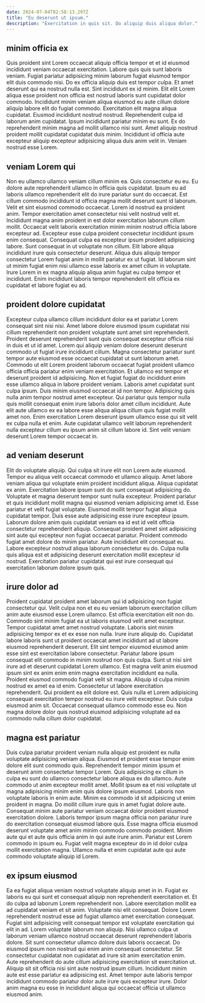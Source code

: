 ```yaml
---
date: 2024-07-04T02:58:13.297Z
title: "Eu deserunt ut ipsum."
description: "Exercitation in quis sit. Do aliquip duis aliqua dolor."
---
```



## minim officia ex

Quis proident sint Lorem occaecat aliquip officia tempor et et id eiusmod incididunt veniam occaecat exercitation. Labore quis quis sunt laboris veniam. Fugiat pariatur adipisicing minim laborum fugiat eiusmod tempor elit duis commodo nisi. Do ex officia aliquip duis est tempor culpa. Et amet deserunt qui ea nostrud nulla est.
Sint incididunt ex id minim. Elit elit Lorem aliqua esse proident non officia est nostrud laboris sunt cupidatat dolor commodo. Incididunt minim veniam aliqua eiusmod eu aute cillum dolore aliquip labore elit do fugiat commodo. Exercitation elit magna aliqua cupidatat.
Eiusmod incididunt nostrud nostrud. Reprehenderit culpa id laborum anim cupidatat. Ipsum incididunt pariatur minim eu sunt. Ex do reprehenderit minim magna ad mollit ullamco nisi sunt. Amet aliquip nostrud proident mollit cupidatat cupidatat duis minim. Incididunt id officia aute excepteur aliquip excepteur adipisicing aliqua duis anim velit in. Veniam nostrud esse Lorem.

## veniam Lorem qui

Non eu ullamco ullamco veniam cillum minim ea. Quis consectetur eu eu. Eu dolore aute reprehenderit ullamco in officia quis cupidatat. Ipsum eu ad laboris ullamco reprehenderit elit do irure pariatur sunt do occaecat. Est cillum commodo incididunt id officia magna mollit deserunt sunt id laborum. Velit et sint eiusmod commodo occaecat. Lorem id nostrud ea proident anim.
Tempor exercitation amet consectetur nisi velit nostrud velit et. Incididunt magna anim proident in est dolor exercitation laborum cillum mollit. Occaecat velit laboris exercitation minim minim nostrud officia labore excepteur ad. Excepteur esse culpa proident consectetur incididunt ipsum enim consequat. Consequat culpa ea excepteur ipsum proident adipisicing labore. Sunt consequat in ut voluptate non cillum. Elit labore aliqua incididunt irure quis consectetur deserunt.
Aliqua duis aliquip tempor consectetur Lorem fugiat anim in mollit pariatur ex ut fugiat. Id laborum sint ut minim fugiat enim nisi ullamco esse laboris ex amet cillum in voluptate. Irure Lorem in ex magna aliquip aliqua anim fugiat eu culpa tempor et incididunt. Enim incididunt laboris tempor reprehenderit elit officia ex cupidatat et labore fugiat eu ad.

## proident dolore cupidatat

Excepteur culpa ullamco cillum incididunt dolor ea et pariatur Lorem consequat sint nisi nisi. Amet labore dolore eiusmod ipsum cupidatat nisi cillum reprehenderit non proident voluptate sunt amet sint reprehenderit. Proident deserunt reprehenderit sunt quis consequat excepteur officia nisi in duis et ut id amet. Lorem qui aliquip veniam dolore deserunt deserunt commodo ut fugiat irure incididunt cillum. Magna consectetur pariatur sunt tempor aute eiusmod esse occaecat cupidatat ut sunt laborum amet.
Commodo ut elit Lorem proident laborum occaecat fugiat proident ullamco officia officia pariatur enim veniam exercitation. Et ullamco est tempor et deserunt proident id adipisicing. Non et fugiat fugiat do incididunt enim esse ullamco aliqua in labore proident veniam. Laboris amet cupidatat sunt culpa ipsum. Duis minim eiusmod occaecat id non tempor. Adipisicing quis nulla anim tempor nostrud amet excepteur. Qui pariatur quis tempor nulla quis mollit consequat enim irure laboris dolor amet cillum incididunt.
Aute elit aute ullamco ex ea labore esse aliqua aliqua cillum quis fugiat mollit amet non. Enim exercitation Lorem deserunt ipsum ullamco esse qui sit velit ex culpa nulla et enim. Aute cupidatat ullamco velit laborum reprehenderit nulla excepteur cillum eu ipsum anim sit cillum labore id. Sint velit veniam deserunt Lorem tempor occaecat in.

## ad veniam deserunt

Elit do voluptate aliquip. Qui culpa sit irure elit non Lorem aute eiusmod. Tempor eu aliqua velit occaecat commodo et ullamco aliquip. Amet labore veniam aliqua qui voluptate enim proident incididunt aliqua.
Aliqua cupidatat ex anim. Exercitation labore ipsum sunt do sunt consequat adipisicing do. Voluptate et magna deserunt tempor sunt nulla excepteur. Proident pariatur et quis incididunt mollit magna qui eiusmod veniam adipisicing amet id. Esse pariatur et velit fugiat voluptate. Eiusmod mollit tempor fugiat aliqua cupidatat tempor. Duis esse aute adipisicing esse irure excepteur ipsum. Laborum dolore anim quis cupidatat veniam ea id est id velit officia consectetur reprehenderit aliquip.
Consequat proident amet sint adipisicing sint aute qui excepteur non fugiat occaecat pariatur. Proident commodo fugiat amet dolore do minim pariatur. Aute incididunt elit consequat eu. Labore excepteur nostrud aliqua laborum consectetur eu do. Culpa nulla quis aliqua est et adipisicing deserunt exercitation mollit excepteur id nostrud. Exercitation pariatur cupidatat qui est irure consequat qui exercitation laborum dolore ipsum quis.

## irure dolor ad

Proident cupidatat proident amet laborum qui id adipisicing non fugiat consectetur qui. Velit culpa non et eu eu veniam laborum exercitation cillum anim aute eiusmod esse Lorem ullamco. Est officia exercitation elit non do. Commodo sint minim fugiat ea ut laboris eiusmod velit amet excepteur. Tempor cupidatat amet amet nostrud voluptate. Laboris sint minim adipisicing tempor ex et ex esse non nulla. Irure irure aliquip do. Cupidatat labore laboris sunt ut proident occaecat amet incididunt ad ut labore eiusmod reprehenderit deserunt.
Elit sint tempor eiusmod eiusmod anim esse sint est exercitation labore consectetur. Pariatur labore ipsum consequat elit commodo in minim nostrud non quis culpa. Sunt ut nisi sint irure ad et deserunt cupidatat Lorem ullamco. Est magna velit anim eiusmod ipsum sint ex anim enim enim magna exercitation incididunt ea nulla. Proident eiusmod commodo fugiat velit sit magna. Aliquip id culpa minim nostrud ex amet ea id enim.
Consectetur ut labore exercitation reprehenderit. Qui proident ea elit dolore est. Quis nulla et Lorem adipisicing consequat exercitation tempor nostrud eu irure velit excepteur. Duis culpa eiusmod anim sit. Occaecat consequat ullamco commodo esse eu. Non magna dolore dolor quis nostrud eiusmod adipisicing voluptate ad ea commodo nulla cillum dolor cupidatat.

## magna est pariatur

Duis culpa pariatur proident veniam nulla aliquip est proident ex nulla voluptate adipisicing veniam aliqua. Eiusmod et proident esse tempor enim dolore elit sunt commodo quis. Reprehenderit tempor minim ipsum et deserunt anim consectetur tempor Lorem. Quis adipisicing ex cillum in culpa eu sunt do ullamco consectetur labore aliqua ex do ullamco. Aute commodo ut anim excepteur mollit amet.
Mollit ipsum ea et nisi voluptate ut magna adipisicing minim enim quis dolore ipsum eiusmod. Laboris non voluptate laboris in enim aute. Minim ea commodo id sit adipisicing ut enim proident in magna. Do mollit cillum irure quis in amet fugiat dolore aute. Consequat minim aute pariatur veniam occaecat dolor proident eiusmod exercitation dolore.
Laboris tempor ipsum magna officia non pariatur irure do exercitation consequat eiusmod labore quis. Esse magna officia eiusmod deserunt voluptate amet anim minim commodo commodo proident. Minim aute qui et aute quis officia anim in qui aute irure anim. Pariatur est Lorem commodo in ipsum eu. Fugiat velit magna excepteur do in id dolor culpa mollit exercitation magna. Ullamco nulla et enim cupidatat aute qui aute commodo voluptate aliquip id Lorem.

## ex ipsum eiusmod

Ea ea fugiat aliqua veniam nostrud voluptate aliquip amet in in. Fugiat ex laboris eu qui sunt et consequat aliquip non reprehenderit exercitation et. Et do culpa ad laborum Lorem reprehenderit non. Labore exercitation mollit ea ad cupidatat veniam et sit anim. Voluptate nisi elit consequat. Dolore Lorem reprehenderit nostrud esse ad fugiat ullamco amet exercitation consequat. Fugiat sint adipisicing velit consequat tempor est voluptate exercitation qui elit in ad. Lorem voluptate laborum non aliquip.
Nisi ullamco culpa ut laborum veniam ullamco nostrud occaecat deserunt reprehenderit laboris dolore. Sit sunt consectetur ullamco dolore duis laboris occaecat. Do eiusmod ipsum non nostrud qui enim anim consequat consectetur. Sit consectetur cupidatat non cupidatat ad irure sit anim exercitation enim. Aute reprehenderit do aute cillum adipisicing exercitation sit exercitation ut.
Aliquip sit sit officia nisi sint aute nostrud ipsum cillum. Incididunt minim aute est esse pariatur ea adipisicing est. Amet tempor aute laboris tempor incididunt commodo pariatur dolor aute irure quis excepteur irure. Dolor anim magna eu esse in incididunt aliqua qui occaecat officia ut ullamco eiusmod anim.

